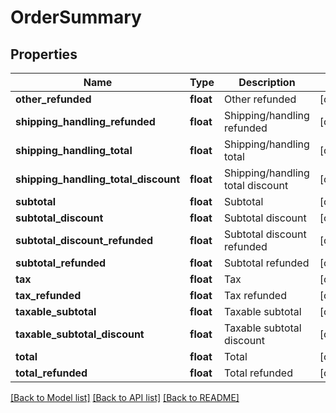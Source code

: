 # OrderSummary

## Properties
Name | Type | Description | Notes
------------ | ------------- | ------------- | -------------
**other_refunded** | **float** | Other refunded | [optional] 
**shipping_handling_refunded** | **float** | Shipping/handling refunded | [optional] 
**shipping_handling_total** | **float** | Shipping/handling total | [optional] 
**shipping_handling_total_discount** | **float** | Shipping/handling total discount | [optional] 
**subtotal** | **float** | Subtotal | [optional] 
**subtotal_discount** | **float** | Subtotal discount | [optional] 
**subtotal_discount_refunded** | **float** | Subtotal discount refunded | [optional] 
**subtotal_refunded** | **float** | Subtotal refunded | [optional] 
**tax** | **float** | Tax | [optional] 
**tax_refunded** | **float** | Tax refunded | [optional] 
**taxable_subtotal** | **float** | Taxable subtotal | [optional] 
**taxable_subtotal_discount** | **float** | Taxable subtotal discount | [optional] 
**total** | **float** | Total | [optional] 
**total_refunded** | **float** | Total refunded | [optional] 

[[Back to Model list]](../README.md#documentation-for-models) [[Back to API list]](../README.md#documentation-for-api-endpoints) [[Back to README]](../README.md)


